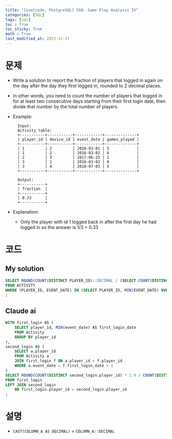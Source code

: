 ```yaml
---
title: "[Leetcode, PostgreSQL] 550. Game Play Analysis IV"
categories: [SQL]
tags: [sql]
toc : True
toc_sticky: True
math : True
last_modified_at: 2023-12-17
---
```


# 문제
- Write a solution to report the fraction of players that logged in again on the day after the day they first logged in, rounded to 2 decimal places. 
- In other words, you need to count the number of players that logged in for at least two consecutive days starting from their first login date, then divide that number by the total number of players.

- Example:

        Input: 
        Activity table:
        +-----------+-----------+------------+--------------+
        | player_id | device_id | event_date | games_played |
        +-----------+-----------+------------+--------------+
        | 1         | 2         | 2016-03-01 | 5            |
        | 1         | 2         | 2016-03-02 | 6            |
        | 2         | 3         | 2017-06-25 | 1            |
        | 3         | 1         | 2016-03-02 | 0            |
        | 3         | 4         | 2018-07-03 | 5            |
        +-----------+-----------+------------+--------------+

        Output: 
        +-----------+
        | fraction  |
        +-----------+
        | 0.33      |
        +-----------+

- Explanation: 

  - Only the player with id 1 logged back in after the first day he had logged in so the answer is 1/3 = 0.33


# 코드
## My solution

```sql
SELECT ROUND(COUNT(DISTINCT PLAYER_ID)::DECIMAL / (SELECT COUNT(DISTINCT PLAYER_ID) FROM ACTIVITY), 2) AS FRACTION
FROM ACTIVITY
WHERE (PLAYER_ID, EVENT_DATE) IN (SELECT PLAYER_ID, MIN(EVENT_DATE) OVER (PARTITION BY PLAYER_ID) + 1 FROM ACTIVITY)
;
```

## Claude ai

```sql
WITH first_login AS (
    SELECT player_id, MIN(event_date) AS first_login_date
    FROM Activity
    GROUP BY player_id
),
second_login AS (
    SELECT a.player_id
    FROM Activity a 
    JOIN first_login f ON a.player_id = f.player_id
    WHERE a.event_date = f.first_login_date + 1
)
SELECT ROUND(COUNT(DISTINCT second_login.player_id) * 1.0 / COUNT(DISTINCT first_login.player_id), 2) AS fraction
FROM first_login
LEFT JOIN second_login
    ON first_login.player_id = second_login.player_id
;
```

# 설명
- `CAST(COLUMN_A AS DECIMAL)` = `COLUMN_A::DECIMAL`